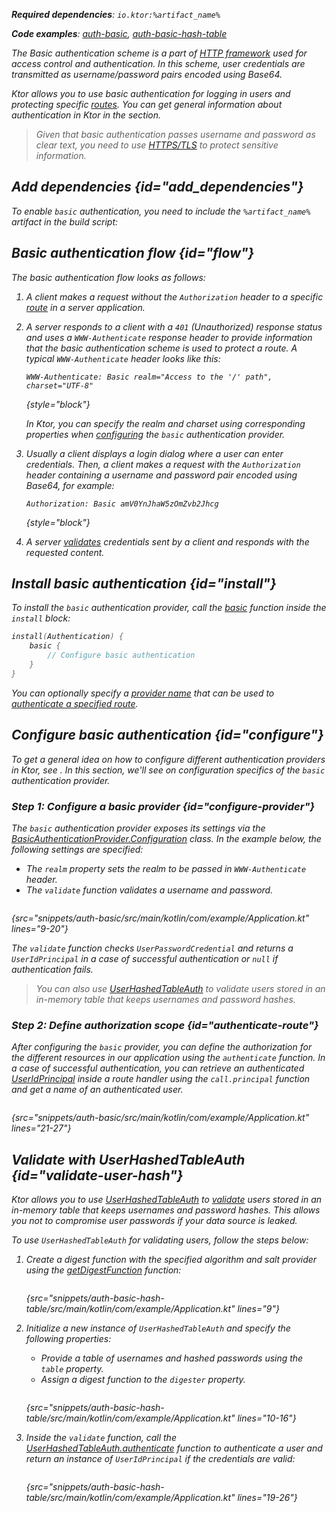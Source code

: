 [//]: # (title: Basic authentication)

<var name="artifact_name" value="ktor-server-auth"/>

<tldr>
<p>
<b>Required dependencies</b>: <code>io.ktor:%artifact_name%</code>
</p>
<p>
<b>Code examples</b>: <a href="https://github.com/ktorio/ktor-documentation/tree/%current-branch%/codeSnippets/snippets/auth-basic">auth-basic</a>, <a href="https://github.com/ktorio/ktor-documentation/tree/%current-branch%/codeSnippets/snippets/auth-basic-hash-table">auth-basic-hash-table</a>
</p>
</tldr>

The Basic authentication scheme is a part of [HTTP framework](https://developer.mozilla.org/en-US/docs/Web/HTTP/Authentication) used for access control and authentication. In this scheme, user credentials are transmitted as username/password pairs encoded using Base64.

Ktor allows you to use basic authentication for logging in users and protecting specific [routes](Routing_in_Ktor.md). You can get general information about authentication in Ktor in the [](authentication.md) section.

> Given that basic authentication passes username and password as clear text, you need to use [HTTPS/TLS](ssl.md) to protect sensitive information.

## Add dependencies {id="add_dependencies"}
To enable `basic` authentication, you need to include the `%artifact_name%` artifact in the build script:

<include from="lib.topic" element-id="add_ktor_artifact"/>

## Basic authentication flow {id="flow"}

The basic authentication flow looks as follows:

1. A client makes a request without the `Authorization` header to a specific [route](Routing_in_Ktor.md) in a server application.
1. A server responds to a client with a `401` (Unauthorized) response status and uses a `WWW-Authenticate` response header to provide information that the basic authentication scheme is used to protect a route. A typical `WWW-Authenticate` header looks like this:
   
   ```
   WWW-Authenticate: Basic realm="Access to the '/' path", charset="UTF-8"
   ```
   {style="block"}
   
   In Ktor, you can specify the realm and charset using corresponding properties when [configuring](#configure-provider) the `basic` authentication provider.

1. Usually a client displays a login dialog where a user can enter credentials. Then, a client makes a request with the `Authorization` header containing a username and password pair encoded using Base64, for example:
   
   ```
   Authorization: Basic amV0YnJhaW5zOmZvb2Jhcg
   ```
   {style="block"}

1. A server [validates](#configure-provider) credentials sent by a client and responds with the requested content.


## Install basic authentication {id="install"}
To install the `basic` authentication provider, call the [basic](https://api.ktor.io/ktor-server/ktor-server-plugins/ktor-server-auth/io.ktor.server.auth/basic.html) function inside the `install` block:

```kotlin
install(Authentication) {
    basic {
        // Configure basic authentication
    }
}
```

You can optionally specify a [provider name](authentication.md#provider-name) that can be used to [authenticate a specified route](#authenticate-route).

## Configure basic authentication {id="configure"}

To get a general idea on how to configure different authentication providers in Ktor, see [](authentication.md#configure). In this section, we'll see on configuration specifics of the `basic` authentication provider. 

### Step 1: Configure a basic provider {id="configure-provider"}

The `basic` authentication provider exposes its settings via the [BasicAuthenticationProvider.Configuration](https://api.ktor.io/ktor-server/ktor-server-plugins/ktor-server-auth/io.ktor.server.auth/-basic-authentication-provider/-configuration/index.html) class. In the example below, the following settings are specified:
* The `realm` property sets the realm to be passed in `WWW-Authenticate` header.
* The `validate` function validates a username and password.

```kotlin
```
{src="snippets/auth-basic/src/main/kotlin/com/example/Application.kt" lines="9-20"}
   
The `validate` function checks `UserPasswordCredential` and returns a `UserIdPrincipal` in a case of successful authentication or `null` if authentication fails. 
> You can also use [UserHashedTableAuth](#validate-user-hash) to validate users stored in an in-memory table that keeps usernames and password hashes.

### Step 2: Define authorization scope {id="authenticate-route"}

After configuring the `basic` provider, you can define the authorization for the different resources in our application using the `authenticate` function. In a case of successful authentication, you can retrieve an authenticated [UserIdPrincipal](https://api.ktor.io/ktor-server/ktor-server-plugins/ktor-server-auth/io.ktor.server.auth/-user-id-principal/index.html) inside a route handler using the `call.principal` function and get a name of an authenticated user.

```kotlin
```
{src="snippets/auth-basic/src/main/kotlin/com/example/Application.kt" lines="21-27"}


## Validate with UserHashedTableAuth {id="validate-user-hash"}

Ktor allows you to use [UserHashedTableAuth](#validate-user-hash) to [validate](#configure-provider) users stored in an in-memory table that keeps usernames and password hashes. This allows you not to compromise user passwords if your data source is leaked.

To use `UserHashedTableAuth` for validating users, follow the steps below:

1. Create a digest function with the specified algorithm and salt provider using the [getDigestFunction](https://api.ktor.io/ktor-utils/io.ktor.util/get-digest-function.html) function:
   
   ```kotlin
   ```
   {src="snippets/auth-basic-hash-table/src/main/kotlin/com/example/Application.kt" lines="9"}

1. Initialize a new instance of `UserHashedTableAuth` and specify the following properties:
   * Provide a table of usernames and hashed passwords using the `table` property.
   * Assign a digest function to the `digester` property.
   
   ```kotlin
   ```
   {src="snippets/auth-basic-hash-table/src/main/kotlin/com/example/Application.kt" lines="10-16"}
   
1. Inside the `validate` function, call the [UserHashedTableAuth.authenticate](https://api.ktor.io/ktor-server/ktor-server-plugins/ktor-server-auth/io.ktor.server.auth/-user-hashed-table-auth/authenticate.html) function to authenticate a user and return an instance of `UserIdPrincipal` if the credentials are valid:

   ```kotlin
   ```
   {src="snippets/auth-basic-hash-table/src/main/kotlin/com/example/Application.kt" lines="19-26"}
